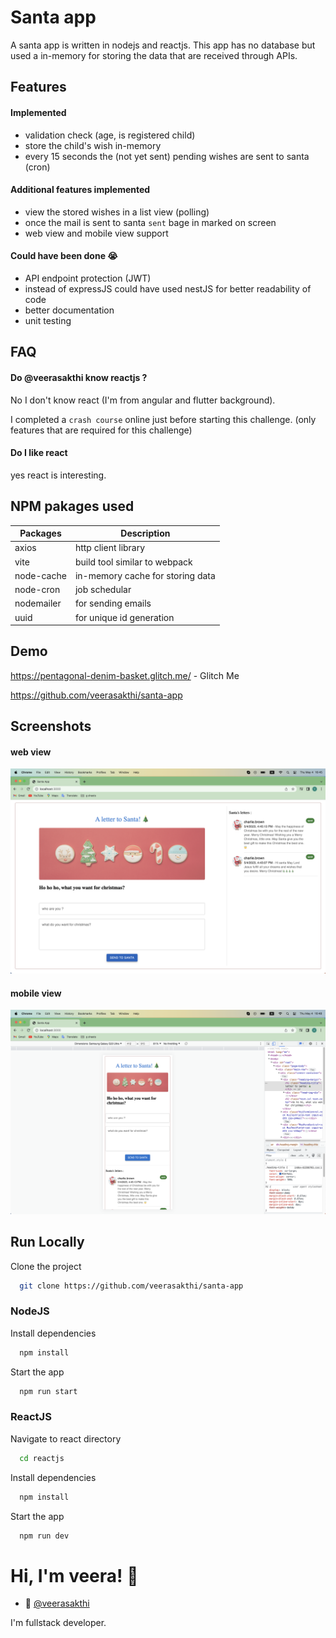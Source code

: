 
# Santa app

A santa app is written in nodejs and reactjs. This app has no database but used a in-memory for storing the data that are received through APIs.

## Features
#### Implemented
- validation check (age, is registered child)
- store the child's wish in-memory
- every 15 seconds the (not yet sent) pending wishes are sent to santa (cron)

#### Additional features implemented
- view the stored wishes in a list view (polling)
- once the mail is sent to santa `sent` bage in marked on screen
- web view and mobile view support

#### Could have been done 😭
- API endpoint protection (JWT)
- instead of expressJS could have used nestJS for better readability of code
- better documentation
- unit testing

## FAQ

#### Do @veerasakthi know reactjs ?

No I don't know react (I'm from angular and flutter background). 

I completed a `crash course` online just before starting this challenge. (only features that are required for this challenge)

#### Do I like react

yes react is interesting.
## NPM pakages used

| Packages             | Description                                               |
| ----------------- | ------------------------------------------------------------ |
| axios             | http client library                                          |
| vite              |  build tool similar to webpack                               |
| node-cache        | in-memory cache for storing data                             |
| node-cron         | job schedular                                                |
| nodemailer        | for sending emails                                           |
| uuid              | for unique id generation                                     |


## Demo

https://pentagonal-denim-basket.glitch.me/  - Glitch Me

https://github.com/veerasakthi/santa-app

## Screenshots

#### web view
![App Screenshot](https://raw.githubusercontent.com/veerasakthi/santa-app/main/evidence_screenshots/01_pc_view.png)

#### mobile view
![App Screenshot](https://raw.githubusercontent.com/veerasakthi/santa-app/main/evidence_screenshots/02_mob_view.png)


## Run Locally

Clone the project

```bash
  git clone https://github.com/veerasakthi/santa-app
```

### NodeJS
Install dependencies
```bash
  npm install
```

Start the app
```bash
  npm run start
```
### ReactJS
Navigate to react directory
```bash
  cd reactjs
```

Install dependencies
```bash
  npm install
```
Start the app
```bash
  npm run dev
```


# Hi, I'm veera! 👋

- 🚀 [@veerasakthi](https://www.github.com/veerasakthi)

I'm fullstack developer.
